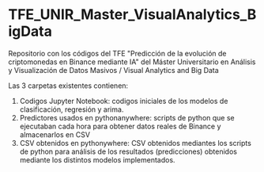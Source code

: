 # TFE_UNIR_Master_VisualAnalytics_BigData
Repositorio con los códigos del TFE "Predicción de la evolución de criptomonedas en Binance mediante IA" del Máster Universitario en Análisis y Visualización de Datos Masivos / Visual Analytics and Big Data

Las 3 carpetas existentes contienen:
1. Codigos Jupyter Notebook: codigos iniciales de los modelos de clasificación, regresión y arima.
2. Predictores usados en pythonanywhere: scripts de python que se ejecutaban cada hora para obtener datos reales de Binance y almacenarlos en CSV
3. CSV obtenidos en pythonywhere: CSV obtenidos mediantes los scripts de python para análisis de los resultados (predicciones) obtenidos mediante los distintos modelos implementados.
